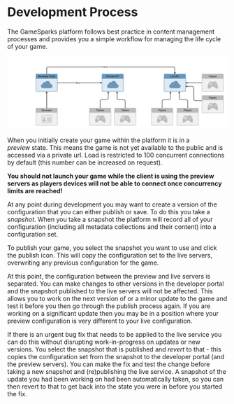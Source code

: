 # Development Process

The GameSparks platform follows best practice in content management processes and provides you a simple workflow for managing the life cycle of your game.

![](img/DevelopmentProcess/1.png)

When you initially create your game within the platform it is in a *preview* state. This means the game is not yet available to the public and is accessed via a private url. Load is restricted to 100 concurrent connections by default (this number can be increased on request).

**You should not launch your game while the client is using the preview servers as players devices will not be able to connect once concurrency limits are reached!**

At any point during development you may want to create a version of the configuration that you can either publish or save. To do this you take a *snapshot*. When you take a snapshot the platform will record all of your configuration (including all metadata collections and their content) into a configuration set.

To publish your game, you select the snapshot you want to use and click the publish icon. This will copy the configuration set to the live servers, overwriting any previous configuration for the game.

At this point, the configuration between the preview and live servers is separated. You can make changes to other versions in the developer portal and the snapshot published to the live servers will not be affected. This allows you to work on the next version of or a minor update to the game and test it before you then go through the publish process again. If you are working on a significant update then you may be in a position where your preview configuration is very different to your live configuration.

If there is an urgent bug fix that needs to be applied to the live service you can do this without disrupting work-in-progress on updates or new versions. You select the snapshot that is published and *revert* to that - this copies the configuration set from the snapshot to the developer portal (and the preview servers). You can make the fix and test the change before taking a new snapshot and (re)publishing the live service. A snapshot of the update you had been working on had been automatically taken, so you can then revert to that to get back into the state you were in before you started the fix.
